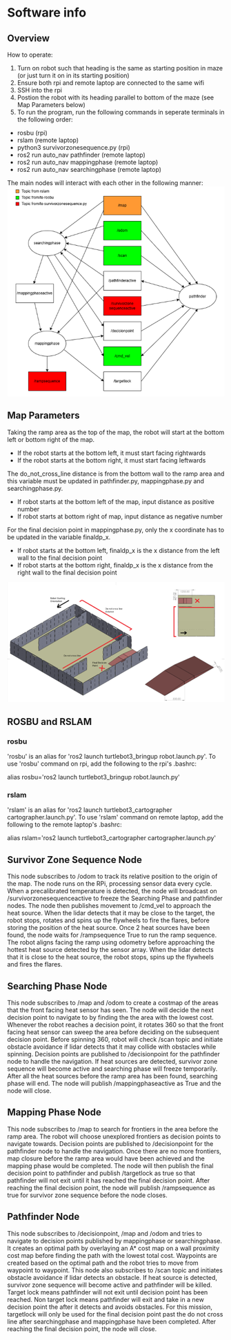 # Software info
## Overview
How to operate:
1. Turn on robot such that heading is the same as starting position in maze (or just turn it on in its starting position)
2. Ensure both rpi and remote laptop are connected to the same wifi
3. SSH into the rpi
4. Postion the robot with its heading parallel to bottom of the maze (see Map Parameters below)
5. To run the program, run the following commands in seperate terminals in the following order:
- rosbu (rpi)
- rslam (remote laptop)
- python3 survivorzonesequence.py (rpi)
- ros2 run auto_nav pathfinder (remote laptop)
- ros2 run auto_nav mappingphase (remote laptop)
- ros2 run auto_nav searchingphase (remote laptop)

The main nodes will interact with each other in the following manner:
![RQT Graph 1](assets/RQTGraph1.png)

## Map Parameters
Taking the ramp area as the top of the map, the robot will start at the bottom left or bottom right of the map. 
- If the robot starts at the bottom left, it must start facing rightwards
- If the robot starts at the bottom right, it must start facing leftwards

The do_not_cross_line distance is from the bottom wall to the ramp area and this variable must be updated in pathfinder.py, mappingphase.py and searchingphase.py. 
- If robot starts at the bottom left of the map, input distance as positive number
- If robot starts at bottom right of map, input distance as negative number

For the final decision point in mappingphase.py, only the x coordinate has to be updated in the variable finaldp_x.
- If robot starts at the bottom left, finaldp_x is the x distance from the left wall to the final decision point
- If robot starts at the bottom right, finaldp_x is the x distance from the right wall to the final decision point

![Example Map](assets/ExampleMap.png) 

## ROSBU and RSLAM
### rosbu
'rosbu' is an alias for 'ros2 launch turtlebot3_bringup robot.launch.py'. To use 'rosbu' command on rpi, add the following to the rpi's .bashrc:

alias rosbu='ros2 launch turtlebot3_bringup robot.launch.py'

### rslam
'rslam' is an alias for 'ros2 launch turtlebot3_cartographer cartographer.launch.py'. To use 'rslam' command on remote laptop, add the following to the remote laptop's .bashrc:

alias rslam='ros2 launch turtlebot3_cartographer cartographer.launch.py'

## Survivor Zone Sequence Node
This node subscribes to /odom to track its relative position to the origin of the map. The node runs on the RPi, processing sensor data every cycle. When a precalibrated temperature is detected, the node will broadcast on /survivorzonesequenceactive to freeze the Searching Phase and pathfinder nodes. The node then publishes movement to /cmd_vel to approach the heat source. When the lidar detects that it may be close to the target, the robot stops, rotates and spins up the flywheels to fire the flares, before storing the position of the heat source. Once 2 heat sources have been found, the node waits for /rampsequence True to run the ramp sequence. The robot aligns facing the ramp using odometry before approaching the hottest heat source detected by the sensor array. When the lidar detects that it is close to the heat source, the robot stops, spins up the flywheels and fires the flares.

## Searching Phase Node
This node subscribes to /map and /odom to create a costmap of the areas that the front facing heat sensor has seen. The node will decide the next decision point to navigate to by finding the the area with the lowest cost. Whenever the robot reaches a decision point, it rotates 360 so that the front facing heat sensor can sweep the area before deciding on the subsequent decision point. Before spinning 360, robot will check /scan topic and initiate obstacle avoidance if lidar detects that it may collide with obstacles while spinning. Decision points are published to /decisionpoint for the pathfinder node to handle the navigation. If heat sources are detected, survivor zone sequence will become active and searching phase will freeze temporarily. After all the heat sources before the ramp area has been found, searching phase will end. The node will publish /mappingphaseactive as True and the node will close.

## Mapping Phase Node
This node subscribes to /map to search for frontiers in the area before the ramp area. The robot will choose unexplored frontiers as decision points to navigate towards. Decision points are published to /decisionpoint for the pathfinder node to handle the navigation. Once there are no more frontiers, map closure before the ramp area would have been achieved and the mapping phase would be completed. The node will then publish the final decision point to pathfinder and publish /targetlock as true so that pathfinder will not exit until it has reached the final decision point. After reaching the final decision point, the node will publish /rampsequence as true for survivor zone sequence before the node closes.

## Pathfinder Node
This node subscribes to /decisionpoint, /map and /odom and tries to navigate to decision points published by mappingphase or searchingphase. It creates an optimal path by overlaying an A* cost map on a wall proximity cost map before finding the path with the lowest total cost. Waypoints are created based on the optimal path and the robot tries to move from waypoint to waypoint. This node also subscribes to /scan topic and initiates obstacle avoidance if lidar detects an obstacle. If heat source is detected, survivor zone sequence will become active and pathfinder will be killed. Target lock means pathfinder will not exit until decision point has been reached. Non target lock means pathfinder will exit and take in a new decision point the after it detects and avoids obstacles. For this mission, targetlock will only be used for the final decision point past the do not cross line after searchingphase and mappingphase have been completed. After reaching the final decision point, the node will close.
